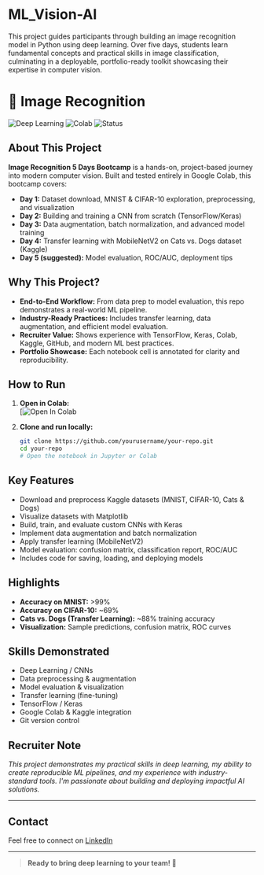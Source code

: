 # ML_Vision-AI
This project guides participants through building an image recognition model in Python using deep learning. Over five days, students learn fundamental concepts and practical skills in image classification, culminating in a deployable, portfolio-ready toolkit showcasing their expertise in computer vision.




# 🚀 Image Recognition 

![Deep Learning](https://img.shields.io/badge/DeepLearning-TensorFlow-green?style=flat-square)
![Colab](https://img.shields.io/badge/Google-Colab-yellow?logo=google-colab&style=flat-square)
![Status](https://img.shields.io/badge/Status-Completed-blue?style=flat-square)

## About This Project

**Image Recognition 5 Days Bootcamp** is a hands-on, project-based journey into modern computer vision. Built and tested entirely in Google Colab, this bootcamp covers:

- **Day 1:** Dataset download, MNIST & CIFAR-10 exploration, preprocessing, and visualization
- **Day 2:** Building and training a CNN from scratch (TensorFlow/Keras)
- **Day 3:** Data augmentation, batch normalization, and advanced model training
- **Day 4:** Transfer learning with MobileNetV2 on Cats vs. Dogs dataset (Kaggle)
- **Day 5 (suggested):** Model evaluation, ROC/AUC, deployment tips

## Why This Project?
- **End-to-End Workflow:** From data prep to model evaluation, this repo demonstrates a real-world ML pipeline.
- **Industry-Ready Practices:** Includes transfer learning, data augmentation, and efficient model evaluation.
- **Recruiter Value:** Shows experience with TensorFlow, Keras, Colab, Kaggle, GitHub, and modern ML best practices.
- **Portfolio Showcase:** Each notebook cell is annotated for clarity and reproducibility.

## How to Run

1. **Open in Colab:**  
   [![Open In Colab](https://colab.research.google.com/github/sujal290/models/blob/main/image_recognition_5days_bootcamp.ipynb)

2. **Clone and run locally:**  
   ```bash
   git clone https://github.com/yourusername/your-repo.git
   cd your-repo
   # Open the notebook in Jupyter or Colab
   ```

## Key Features

- Download and preprocess Kaggle datasets (MNIST, CIFAR-10, Cats & Dogs)
- Visualize datasets with Matplotlib
- Build, train, and evaluate custom CNNs with Keras
- Implement data augmentation and batch normalization
- Apply transfer learning (MobileNetV2)
- Model evaluation: confusion matrix, classification report, ROC/AUC
- Includes code for saving, loading, and deploying models

## Highlights

- **Accuracy on MNIST:** >99%
- **Accuracy on CIFAR-10:** ~69%
- **Cats vs. Dogs (Transfer Learning):** ~88% training accuracy
- **Visualization:** Sample predictions, confusion matrix, ROC curves

## Skills Demonstrated

- Deep Learning / CNNs
- Data preprocessing & augmentation
- Model evaluation & visualization
- Transfer learning (fine-tuning)
- TensorFlow / Keras
- Google Colab & Kaggle integration
- Git version control

## Recruiter Note

*This project demonstrates my practical skills in deep learning, my ability to create reproducible ML pipelines, and my experience with industry-standard tools. I'm passionate about building and deploying impactful AI solutions.*


---

## Contact
Feel free to connect on [LinkedIn](https://www.linkedin.com/in/sujal-2009dtu/)

---

> **Ready to bring deep learning to your team! 🚀**
